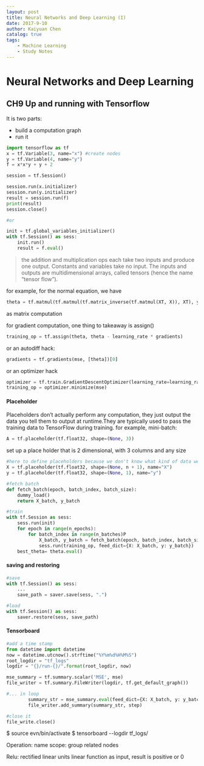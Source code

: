```yaml
---
layout: post
title: Neural Networks and Deep Learning (I)
date: 2017-9-10
author: Kaiyuan Chen
catalog: true
tags:
    - Machine Learning
    - Study Notes
---
```



# Neural Networks and Deep Learning 
## CH9 Up and running with Tensorflow 

It is two parts: 
* build a computation graph
* run it 

```python 
import tensorflow as tf
x = tf.Variable(3, name="x") #create nodes 
y = tf.Variable(4, name="y")
f = x*x*y + y + 2

session = tf.Session()

session.run(x.initializer)
session.run(y.initializer)
result = session.run(f)
print(result)
session.close()

#or 

init = tf.global_variables_initializer()
with tf.Session() as sess:
    init.run()
    result = f.eval()
```
> the addition and multiplication ops
each take two inputs and produce one output. Constants and variables take no input. The inputs and outputs are multidimensional arrays,
called tensors (hence the name “tensor flow”).

for example, for the normal equation, we have 
```python 
theta = tf.matmul(tf.matmul(tf.matrix_inverse(tf.matmul(XT, X)), XT), y)
```
as matrix computation 

for gradient computation, one thing to takeaway is assign()
```python
training_op = tf.assign(theta, theta - learning_rate * gradients)
```
or an autodiff hack:
```python
gradients = tf.gradients(mse, [theta])[0]
```
or an optimizer hack 
```python 
optimizer = tf.train.GradientDescentOptimizer(learning_rate=learning_rate)
training_op = optimizer.minimize(mse)
```

#### Placeholder 
Placeholders don’t actually perform any computation, they just output the data you tell them to output at runtime.They are typically used to pass the training data to TensorFlow during training.
for example, mini-batch:
```python
A = tf.placeholder(tf.float32, shape=(None, 3))
```
set up a place holder that is 2 dimensional, with 3 columns and any size

```python 
#here to define placeholders because we don't know what kind of data we have
X = tf.placeholder(tf.float32, shape=(None, n + 1), name="X")
y = tf.placeholder(tf.float32, shape=(None, 1), name="y")

#fetch batch
def fetch_batch(epoch, batch_index, batch_size):
    dummy_load()
    return X_batch, y_batch

#train
with tf.Session as sess:
    sess.run(init)
    for epoch in range(n_epochs):
        for batch_index in range(n_batches)P
            X_batch, y_batch = fetch_batch(epoch, batch_index, batch_size)
            sess.run(training_op, feed_dict={X: X_batch, y: y_batch})
    best_theta= theta.eval()
```

#### saving and restoring 
```python
#save
with tf.Session() as sess:
    ...
    save_path = saver.save(sess, ".")

#load
with tf.Session() as sess:
    saver.restore(sess, save_path)
```

#### Tensorboard 

```python
#add a time stamp 
from datetime import datetime
now = datetime.utcnow().strftime("%Y%m%d%H%M%S")
root_logdir = "tf_logs"
logdir = "{}/run-{}/".format(root_logdir, now)

mse_summary = tf.summary.scalar('MSE', mse)
file_writer = tf.summary.FileWriter(logdir, tf.get_default_graph())

#... in loop
        summary_str = mse_summary.eval(feed_dict={X: X_batch, y: y_batch})
        file_writer.add_summary(summary_str, step)

#close it 
file_write.close()

```

$ source evn/bin/activate
$ tensorboard --logdir tf_logs/

Operation: name scope: group related nodes 

Relu: rectified linear units 
    linear function as input, result is positive or 0
